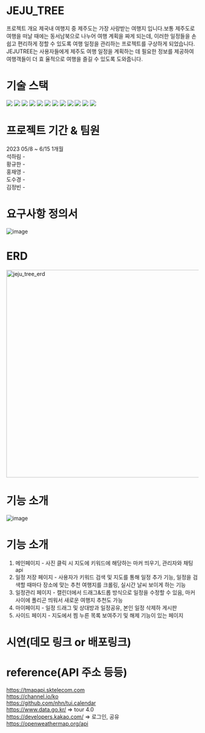 # JEJU_TREE
프로젝트 개요
<bn>
제국내 여행지 중 제주도는 가장 사랑받는 여행지 입니다.보통 제주도로 여행을 떠날 때에는 동서남북으로 나누어 여행 계획을 짜게 되는데,​ 이러한 일정들을 손쉽고 편리하게 정할 수 있도록 여행 일정을 관리하는 프로젝트를 구상하게 되었습니다.​
<br>JEJUTREE는 사용자들에게 제주도 여행 일정을 계획하는 데 필요한 정보를 제공하여 여행객들이 더 효 율적으로 여행을 즐길 수 있도록 도와줍니다.

# 기술 스택
 <img src="https://img.shields.io/badge/java-007396?style=for-the-badge&logo=java&logoColor=white"> <img src="https://img.shields.io/badge/html5-E34F26?style=for-the-badge&logo=html5&logoColor=white"> <img src="https://img.shields.io/badge/css-1572B6?style=for-the-badge&logo=css3&logoColor=white"> <img src="https://img.shields.io/badge/javascript-F7DF1E?style=for-the-badge&logo=javascript&logoColor=black"> <img src="https://img.shields.io/badge/jquery-0769AD?style=for-the-badge&logo=jquery&logoColor=white"> <img src="https://img.shields.io/badge/mysql-4479A1?style=for-the-badge&logo=mysql&logoColor=white"> <img src="https://img.shields.io/badge/spring-6DB33F?style=for-the-badge&logo=spring&logoColor=white"> <img src="https://img.shields.io/badge/amazonaws-232F3E?style=for-the-badge&logo=amazonaws&logoColor=white"> <img src="https://img.shields.io/badge/apache tomcat-F8DC75?style=for-the-badge&logo=apachetomcat&logoColor=white"> <img src="https://img.shields.io/badge/github-181717?style=for-the-badge&logo=github&logoColor=white"> <img src="https://img.shields.io/badge/git-F05032?style=for-the-badge&logo=git&logoColor=white"> <img src="https://img.shields.io/badge/fontawesome-339AF0?style=for-the-badge&logo=fontawesome&logoColor=white">


# 프로젝트 기간 & 팀원
2023 05/8 ~ 6/15 1개월
<br>
석하림 - 
<br>
황규한 - 
<br>
홍재영 - 
<br>
도수경 - 
<br>
김정빈 - 

# 요구사항 정의서
![image](https://github.com/harim-000/JEJU_TREE/assets/81612425/720dcf4f-dade-42d4-907e-192337d2c70a)


 
# ERD<br>
<img width="543" alt="jeju_tree_erd" src="https://github.com/harim-000/JEJU_TREE/assets/81612425/2a300a51-0de5-4f47-bacd-0b4121b00af6">


# 기능 소개
![image](https://github.com/harim-000/JEJU_TREE/assets/81612425/dc0e18e2-a25a-4c9f-b888-f7ce9c2bd204)

# 기능 소개
1. 메인페이지 - 사진 클릭 시 지도에 키워드에 해당하는 마커 띄우기, 관리자와 채팅 api
2. 일정 저장 페이지 - 사용자가 키워드 검색 및 지도를 통해 일정 추가 기능, 일정을 검색할 때마다 장소에 맞는 추천 여행지를 크롤링, 실시간 날씨 보이게 하는 기능
3. 일정관리 페이지 - 캘린더에서 드래그&드롭  방식으로 일정을 수정할 수 있음, 마커 사이에 폴리곤 띄워서 새로운 여행지 추천도 가능
4. 마이페이지 - 일정 드래그 및 상대방과 일정공유, 본인 일정 삭제하 게시판
5. 사이드 페이지 - 지도에서 찜 누른 목록 보여주기 및 해제 기능이 있는 페이지
 
 
# 시연(데모 링크 or 배포링크)
 

# reference(API 주소 등등)
https://tmapapi.sktelecom.com
 <br>
https://channel.io/ko
 <br>
https://github.com/nhn/tui.calendar
 <br>
https://www.data.go.kr/    => tour 4.0
 <br>
https://developers.kakao.com/ => 로그인, 공유
 <br>
https://openweathermap.org/api

